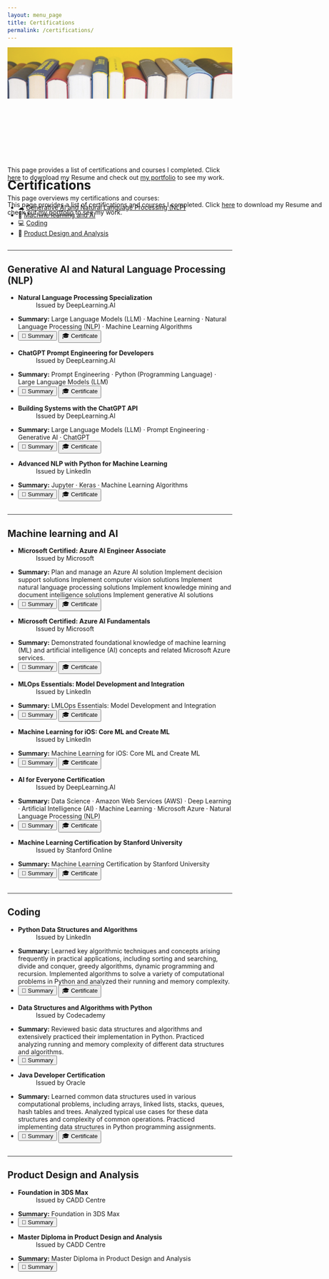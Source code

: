```yaml
---
layout: menu_page
title: Certifications
permalink: /certifications/
---
```


<script src="{{ base.url | prepend: site.url }}/assets/js/show_summary.js"></script>

<div class="container">
  <div style="width:100%;height:0; padding-top:50%; overflow: hidden; position:relative;">
    <img src="../images/menu/fig_books.jpg" style="width:100%; opacity:0.8; position:absolute; top:0; left:0">
  </div>  
  <div class="content" style="position:absolute;">
    <h1>Certifications</h1>
    <p><span class="cover-desc" style="color:var(--page-desc-color)">This page provides a list of certifications and courses I completed. Click <a href="https://vrajeshtrichy.github.io/website/cv.pdf">here</a> to download my Resume and check out <a href="https://vrajeshtrichy.github.io/website/portfolio/">my portfolio</a> to see my work.</span></p>
  </div>
</div>

<p><span class="page-desc">This page provides a list of certifications and courses I completed. Click <a href="https://vrajeshtrichy.github.io/website/cv.pdf">here</a> to download my Resume and check out <a href="https://vrajeshtrichy.github.io/website/portfolio/">my portfolio</a> to see my work.</span></p>

<!----------------------------------------------------------------------------->

<hr style="height:1px; visibility:hidden;" />

<div style="font-size: 100%;">

  <p>This page overviews my certifications and courses:</p>

  <ul style="margin-top: -10px;">
  <li> &#9729; <a href="#PART_0">Generative AI and Natural Language Processing (NLP) </a></li>
  <li> &#129302; <a href="#PART_1">Machine learning and AI</a></li>
  <li> &#128187; <a href="#PART_2">Coding </a></li>
  <li> &#128190; <a href="#PART_3">Product Design and Analysis </a></li>
  </ul>

</div>



<!----------------------------------------------------------------------------->

<hr style="height:1px; visibility:hidden;" />
<hr style="height:1px;border-width:0;color:rgb(50,50,50);background-color:rgb(50,50,50)">

<a id="PART_0"></a>

## Generative AI and Natural Language Processing (NLP)

<ul>
    <li>
    <b>Natural Language Processing Specialization</b>
    <dd><bb>Issued by DeepLearning.AI</bb></dd>
    </li>
</ul>
<ul class="no-bullets">
  <span id="dots1"></span>
  <li><span id="abs1"><p></p><b>Summary:</b> Large Language Models (LLM) · Machine Learning · Natural Language Processing (NLP) · Machine Learning Algorithms </span></li>
  <li>
    <button class="btn" onclick="show_summary(dots_id = 'dots1', abs_id = 'abs1', btn_id = 'b1')" id="b1">&#128220; Summary</button>
    <button class="btn" onclick="window.open('https://coursera.org/share/8f7e3de231d29b3faa200c81861fb881')" type="button">&#127891; Certificate</button>
  </li>
</ul>
<p></p>

<ul>
    <li>
    <b>ChatGPT Prompt Engineering for Developers</b>
    <dd><bb>Issued by DeepLearning.AI</bb></dd>
    </li>
</ul>
<ul class="no-bullets">
  <span id="dots2"></span>
  <li><span id="abs2"><p></p><b>Summary:</b> Prompt Engineering · Python (Programming Language) · Large Language Models (LLM) </span></li>
  <li>
    <button class="btn" onclick="show_summary(dots_id = 'dots2', abs_id = 'abs2', btn_id = 'b2')" id="b2">&#128220; Summary</button>
    <button class="btn" onclick="window.open('https://learn.deeplearning.ai/accomplishments/546ff83b-1979-411b-b5d1-955054be396f)" type="button">&#127891; Certificate</button>
  </li>
</ul>
<p></p>

<ul>
    <li>
    <b>Building Systems with the ChatGPT API</b>
    <dd><bb>Issued by DeepLearning.AI</bb></dd>
    </li>
</ul>
<ul class="no-bullets">
  <span id="dots3"></span>
  <li><span id="abs3"><p></p><b>Summary:</b> Large Language Models (LLM) · Prompt Engineering · Generative AI · ChatGPT </span></li>
  <li>
    <button class="btn" onclick="show_summary(dots_id = 'dots3', abs_id = 'abs3', btn_id = 'b3')" id="b3">&#128220; Summary</button>
    <button class="btn" onclick="window.open('https://learn.deeplearning.ai/accomplishments/bae4ec35-f953-42ec-bfb0-5c8c0d251c00')" type="button">&#127891; Certificate</button>
  </li>
</ul>
<p></p>

<ul>
    <li>
    <b>Advanced NLP with Python for Machine Learning</b>
    <dd><bb>Issued by LinkedIn</bb></dd>
    </li>
</ul>
<ul class="no-bullets">
  <span id="dots4"></span>
  <li><span id="abs4"><p></p><b>Summary:</b> Jupyter · Keras · Machine Learning Algorithms </span></li>
  <li>
    <button class="btn" onclick="show_summary(dots_id = 'dots4', abs_id = 'abs4', btn_id = 'b4')" id="b4">&#128220; Summary</button>
    <button class="btn" onclick="window.open('https://www.linkedin.com/learning/certificates/42396c55ddd4baa6c4bcb33cf97860227fa4764ad5a09114031a1cd80c4f63d0?lipi=urn%3Ali%3Apage%3Ad_flagship3_profile_view_base_certifications_details%3BrpjxG8ExQkOyekmtyzFStw%3D%3D')" type="button">&#127891; Certificate</button>
  </li>
</ul>
<p></p>



<!----------------------------------------------------------------------------->

<hr style="height:1px; visibility:hidden;" />
<hr style="height:1px;border-width:0;color:rgb(50,50,50);background-color:rgb(50,50,50)">

<a id="PART_1"></a>

## Machine learning and AI

<ul>
    <li>
    <b>Microsoft Certified: Azure AI Engineer Associate</b>
    <dd><bb>Issued by Microsoft</bb></dd>
    </li>
</ul>
<ul class="no-bullets">
  <span id="dots7"></span>
  <li><span id="abs7"><p></p><b>Summary:</b> Plan and manage an Azure AI solution
Implement decision support solutions
Implement computer vision solutions
Implement natural language processing solutions
Implement knowledge mining and document intelligence solutions
Implement generative AI solutions</span></li>
  <li>
    <button class="btn" onclick="show_summary(dots_id = 'dots7', abs_id = 'abs7', btn_id = 'b7')" id="b7">&#128220; Summary</button>
    <button class="btn" onclick="window.open('https://learn.microsoft.com/api/credentials/share/en-us/RAJESHKANNAV-8435/32714843B286034E?sharingId=8269F87C2EFC6B98')" type="button">&#127891; Certificate</button>
  </li>
</ul>
<p></p>

<ul>
    <li>
    <b>Microsoft Certified: Azure AI Fundamentals</b>
    <dd><bb>Issued by Microsoft</bb></dd>
    </li>
</ul>
<ul class="no-bullets">
  <span id="dots8"></span>
  <li><span id="abs8"><p></p><b>Summary:</b> Demonstrated foundational knowledge of machine learning (ML) and artificial intelligence (AI) concepts and related Microsoft Azure services.</span></li>
  <li>
    <button class="btn" onclick="show_summary(dots_id = 'dots8', abs_id = 'abs8', btn_id = 'b8')" id="b8">&#128220; Summary</button>
    <button class="btn" onclick="window.open('https://www.credly.com/badges/b3d4d10b-fb65-44aa-acc9-8096e65124ab/linked_in_profile')" type="button">&#127891; Certificate</button>
  </li>
</ul>
<p></p>

<ul>
    <li>
    <b>MLOps Essentials: Model Development and Integration</b>
    <dd><bb>Issued by LinkedIn</bb></dd>
    </li>
</ul>
<ul class="no-bullets">
  <span id="dots5"></span>
  <li><span id="abs5"><p></p><b>Summary:</b> LMLOps Essentials: Model Development and Integration</span></li>
  <li>
    <button class="btn" onclick="show_summary(dots_id = 'dots5', abs_id = 'abs5', btn_id = 'b5')" id="b5">&#128220; Summary</button>
    <button class="btn" onclick="window.open('https://www.linkedin.com/learning/certificates/0eb7163fc8ecd89bfcf27f59b63cdeb658bf3dc83ff275a02dcc217a37a10027?lipi=urn%3Ali%3Apage%3Ad_flagship3_profile_view_base_certifications_details%3BrpjxG8ExQkOyekmtyzFStw%3D%3D')" type="button">&#127891; Certificate</button>
  </li>
</ul>
<p></p>

<ul>
    <li>
    <b>Machine Learning for iOS: Core ML and Create ML</b>
    <dd><bb>Issued by LinkedIn</bb></dd>
    </li>
</ul>
<ul class="no-bullets">
  <span id="dots6"></span>
  <li><span id="abs6"><p></p><b>Summary:</b> Machine Learning for iOS: Core ML and Create ML</span></li>
  <li>
    <button class="btn" onclick="show_summary(dots_id = 'dots6', abs_id = 'abs6', btn_id = 'b6')" id="b6">&#128220; Summary</button>
    <button class="btn" onclick="window.open('https://www.linkedin.com/learning/certificates/a653a8e0536ab914674b308183ea68b993c3421ebde41c8abee5f6d498d4b8d8?lipi=urn%3Ali%3Apage%3Ad_flagship3_profile_view_base_certifications_details%3BrpjxG8ExQkOyekmtyzFStw%3D%3D')" type="button">&#127891; Certificate</button>
  </li>
</ul>
<p></p>

<ul>
    <li>
    <b>Al for Everyone Certification</b>
    <dd><bb>Issued by DeepLearning.AI</bb></dd>
    </li>
</ul>
<ul class="no-bullets">
  <span id="dots9"></span>
  <li><span id="abs9"><p></p><b>Summary:</b> Data Science · Amazon Web Services (AWS) · Deep Learning · Artificial Intelligence (AI) · Machine Learning · Microsoft Azure · Natural Language Processing (NLP)</span></li>
  <li>
    <button class="btn" onclick="show_summary(dots_id = 'dots9', abs_id = 'abs9', btn_id = 'b9')" id="b9">&#128220; Summary</button>
    <button class="btn" onclick="window.open('https://www.coursera.org/account/accomplishments/certificate/CNKN9JHS2ZZK')" type="button">&#127891; Certificate</button>
  </li>
</ul>
<p></p>

<ul>
    <li>
    <b>Machine Learning Certification by Stanford University</b>
    <dd><bb>Issued by Stanford Online</bb></dd>
    </li>
</ul>
<ul class="no-bullets">
  <span id="dots10"></span>
  <li><span id="abs10"><p></p><b>Summary:</b> Machine Learning Certification by Stanford University</span></li>
  <li>
    <button class="btn" onclick="show_summary(dots_id = 'dots10', abs_id = 'abs10', btn_id = 'b10')" id="b10">&#128220; Summary</button>
    <button class="btn" onclick="window.open('https://www.coursera.org/account/accomplishments/certificate/ZEBATAMS2WJM')" type="button">&#127891; Certificate</button>
  </li>
</ul>
<p></p>

<!----------------------------------------------------------------------------->

<hr style="height:1px; visibility:hidden;" />
<hr style="height:1px;border-width:0;color:rgb(50,50,50);background-color:rgb(50,50,50)">

<a id="PART_2"></a>

## Coding

<ul>
    <li>
    <b>Python Data Structures and Algorithms</b>
    <dd><bb>Issued by LinkedIn</bb></dd>
    </li>
</ul>
<ul class="no-bullets">
  <span id="dots11"></span>
  <li><span id="abs11"><p></p><b>Summary:</b> Learned key algorithmic techniques and concepts arising frequently in practical applications, including sorting and searching, divide and conquer, greedy algorithms, dynamic programming and recursion. Implemented algorithms to solve a variety of computational problems in Python and analyzed their running and memory complexity. </span></li>
  <li>
    <button class="btn" onclick="show_summary(dots_id = 'dots11', abs_id = 'abs11', btn_id = 'b11')" id="b11">&#128220; Summary</button>
    <button class="btn" onclick="window.open('https://www.linkedin.com/learning/certificates/ee09adcc8e00dbdbb109aa310faf16b5c26ff23c9971383c6cb6ea8b81e57591?lipi=urn%3Ali%3Apage%3Ad_flagship3_profile_view_base_certifications_details%3BN%2FjXF2Y9RaGW9kXJga4SyA%3D%3D')" type="button">&#127891; Certificate</button>
  </li>
</ul>
<p></p>

<ul>
    <li>
    <b>Data Structures and Algorithms with Python</b>
    <dd><bb>Issued by Codecademy</bb></dd>
    </li>
</ul>
<ul class="no-bullets">
  <span id="dots13"></span>
  <li><span id="abs13"><p></p><b>Summary:</b> Reviewed basic data structures and algorithms and extensively practiced their implementation in Python. Practiced analyzing running and memory complexity of different data structures and algorithms. </span></li>
  <li>
    <button class="btn" onclick="show_summary(dots_id = 'dots13', abs_id = 'abs13', btn_id = 'b13')" id="b13">&#128220; Summary</button>
  </li>
</ul>
<p></p>

<ul>
    <li>
    <b>Java Developer Certification
</b>
    <dd><bb>Issued by Oracle</bb></dd>
    </li>
</ul>
<ul class="no-bullets">
  <span id="dots12"></span>
  <li><span id="abs12"><p></p><b>Summary:</b> Learned common data structures used in various computational problems, including arrays, linked lists, stacks, queues, hash tables and trees. Analyzed typical use cases for these data structures and complexity of common operations. Practiced implementing data structures in Python programming assignments. </span></li>
  <li>
    <button class="btn" onclick="show_summary(dots_id = 'dots12', abs_id = 'abs12', btn_id = 'b12')" id="b12">&#128220; Summary</button>
    <button class="btn" onclick="window.open('https://coursera.org/share/b457743d18ad9a6bc41f2b1a1c62cddb')" type="button">&#127891; Certificate</button>
  </li>
</ul>
<p></p>



<!----------------------------------------------------------------------------->

<hr style="height:1px; visibility:hidden;" />
<hr style="height:1px;border-width:0;color:rgb(50,50,50);background-color:rgb(50,50,50)">

<a id="PART_3"></a>

## Product Design and Analysis

<ul>
    <li>
    <b>Foundation in 3DS Max</b>
    <dd><bb>Issued by CADD Centre</bb></dd>
    </li>
</ul>
<ul class="no-bullets">
  <span id="dots14"></span>
  <li><span id="abs14"><p></p><b>Summary:</b> Foundation in 3DS Max </span></li>
  <li>
    <button class="btn" onclick="show_summary(dots_id = 'dots14', abs_id = 'abs14', btn_id = 'b14')" id="b14">&#128220; Summary</button>
  </li>
</ul>
<p></p>

<ul>
    <li>
    <b>Master Diploma in Product Design and Analysis</b>
    <dd><bb>Issued by CADD Centre</bb></dd>
    </li>
</ul>
<ul class="no-bullets">
  <span id="dots15"></span>
  <li><span id="abs15"><p></p><b>Summary:</b> Master Diploma in Product Design and Analysis </span></li>
  <li>
    <button class="btn" onclick="show_summary(dots_id = 'dots15', abs_id = 'abs15', btn_id = 'b15')" id="b15">&#128220; Summary</button>
  </li>
</ul>
<p></p>
